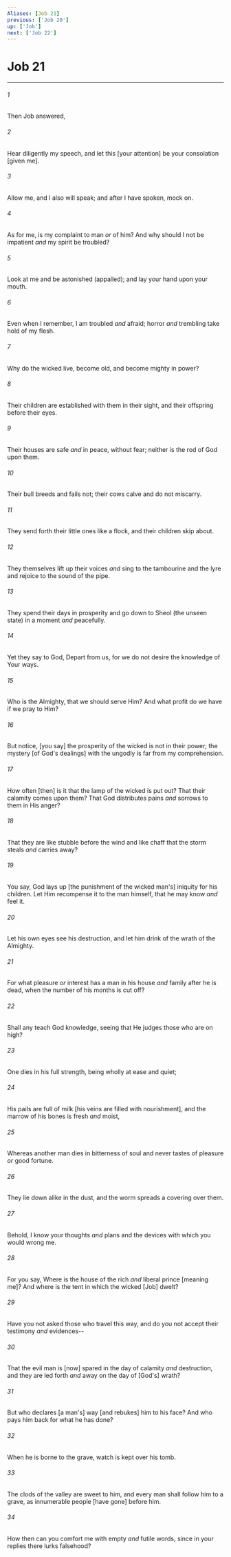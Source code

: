 ```yaml
---
Aliases: [Job 21]
previous: ['Job 20']
up: ['Job']
next: ['Job 22']
---
```

# Job 21

***














###### 1 






Then Job answered, 













###### 2 






Hear diligently my speech, and let this [your attention] be your consolation [given me]. 













###### 3 






Allow me, and I also will speak; and after I have spoken, mock on. 













###### 4 






As for me, is my complaint to man _or_ of him? And why should I not be impatient _and_ my spirit be troubled? 













###### 5 






Look at me and be astonished (appalled); and lay your hand upon your mouth. 













###### 6 






Even when I remember, I am troubled _and_ afraid; horror _and_ trembling take hold of my flesh. 













###### 7 






Why do the wicked live, become old, and become mighty in power? 













###### 8 






Their children are established with them in their sight, and their offspring before their eyes. 













###### 9 






Their houses are safe _and_ in peace, without fear; neither is the rod of God upon them. 













###### 10 






Their bull breeds and fails not; their cows calve and do not miscarry. 













###### 11 






They send forth their little ones like a flock, and their children skip about. 













###### 12 






They themselves lift up their voices _and_ sing to the tambourine and the lyre and rejoice to the sound of the pipe. 













###### 13 






They spend their days in prosperity and go down to Sheol (the unseen state) in a moment _and_ peacefully. 













###### 14 






Yet they say to God, Depart from us, for we do not desire the knowledge of Your ways. 













###### 15 






Who is the Almighty, that we should serve Him? And what profit do we have if we pray to Him? 













###### 16 






But notice, [you say] the prosperity of the wicked is not in their power; the mystery [of God's dealings] with the ungodly is far from my comprehension. 













###### 17 






How often [then] is it that the lamp of the wicked is put out? That their calamity comes upon them? That God distributes pains _and_ sorrows to them in His anger? 













###### 18 






That they are like stubble before the wind and like chaff that the storm steals _and_ carries away? 













###### 19 






You say, God lays up [the punishment of the wicked man's] iniquity for his children. Let Him recompense it to the man himself, that he may know _and_ feel it. 













###### 20 






Let his own eyes see his destruction, and let him drink of the wrath of the Almighty. 













###### 21 






For what pleasure _or_ interest has a man in his house _and_ family after he is dead, when the number of his months is cut off? 













###### 22 






Shall any teach God knowledge, seeing that He judges those who are on high? 













###### 23 






One dies in his full strength, being wholly at ease and quiet; 













###### 24 






His pails are full of milk [his veins are filled with nourishment], and the marrow of his bones is fresh _and_ moist, 













###### 25 






Whereas another man dies in bitterness of soul and never tastes of pleasure _or_ good fortune. 













###### 26 






They lie down alike in the dust, and the worm spreads a covering over them. 













###### 27 






Behold, I know your thoughts _and_ plans and the devices with which you would wrong me. 













###### 28 






For you say, Where is the house of the rich _and_ liberal prince [meaning me]? And where is the tent in which the wicked [Job] dwelt? 













###### 29 






Have you not asked those who travel this way, and do you not accept their testimony _and_ evidences-- 













###### 30 






That the evil man is [now] spared in the day of calamity _and_ destruction, and they are led forth _and_ away on the day of [God's] wrath? 













###### 31 






But who declares [a man's] way [and rebukes] him to his face? And who pays him back for what he has done? 













###### 32 






When he is borne to the grave, watch is kept over his tomb. 













###### 33 






The clods of the valley are sweet to him, and every man shall follow him to a grave, as innumerable people [have gone] before him. 













###### 34 






How then can you comfort me with empty _and_ futile words, since in your replies there lurks falsehood?
